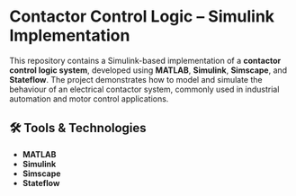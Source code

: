 # Contactor Control Logic – Simulink Implementation

This repository contains a Simulink-based implementation of a **contactor control logic system**, developed using **MATLAB**, **Simulink**, **Simscape**, and **Stateflow**. The project demonstrates how to model and simulate the behaviour of an electrical contactor system, commonly used in industrial automation and motor control applications.

## 🛠 Tools & Technologies

- **MATLAB**
- **Simulink**
- **Simscape**
- **Stateflow**
